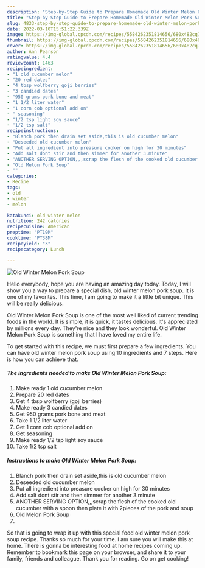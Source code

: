 ```yaml
---
description: "Step-by-Step Guide to Prepare Homemade Old Winter Melon Pork Soup"
title: "Step-by-Step Guide to Prepare Homemade Old Winter Melon Pork Soup"
slug: 4833-step-by-step-guide-to-prepare-homemade-old-winter-melon-pork-soup
date: 2022-03-10T15:51:22.339Z
image: https://img-global.cpcdn.com/recipes/5584262351814656/680x482cq70/old-winter-melon-pork-soup-recipe-main-photo.jpg
thumbnail: https://img-global.cpcdn.com/recipes/5584262351814656/680x482cq70/old-winter-melon-pork-soup-recipe-main-photo.jpg
cover: https://img-global.cpcdn.com/recipes/5584262351814656/680x482cq70/old-winter-melon-pork-soup-recipe-main-photo.jpg
author: Ann Pearson
ratingvalue: 4.4
reviewcount: 1463
recipeingredient:
- "1 old cucumber melon"
- "20 red dates"
- "4 tbsp wolfberry goji berries"
- "3 candied dates"
- "950 grams pork bone and meat"
- "1 1/2 liter water"
- "1 corn cob optional add on"
- " seasoning"
- "1/2 tsp light soy sauce"
- "1/2 tsp salt"
recipeinstructions:
- "Blanch pork then drain set aside,this is old cucumber melon"
- "Deseeded old cucumber melon"
- "Put all ingredient into preasure cooker on high for 30 minutes"
- "Add salt dont stir and then simmer for another 3.minute"
- "ANOTHER SERVING OPTION,,,scrap the flesh of the cooked old cucumber with a spoon then plate it with 2pieces of the pork and soup"
- "Old Melon Pork Soup"
- ""
categories:
- Recipe
tags:
- old
- winter
- melon

katakunci: old winter melon 
nutrition: 242 calories
recipecuisine: American
preptime: "PT19M"
cooktime: "PT38M"
recipeyield: "3"
recipecategory: Lunch

---
```



![Old Winter Melon Pork Soup](https://img-global.cpcdn.com/recipes/5584262351814656/680x482cq70/old-winter-melon-pork-soup-recipe-main-photo.jpg)

Hello everybody, hope you are having an amazing day today. Today, I will show you a way to prepare a special dish, old winter melon pork soup. It is one of my favorites. This time, I am going to make it a little bit unique. This will be really delicious.



Old Winter Melon Pork Soup is one of the most well liked of current trending foods in the world. It is simple, it is quick, it tastes delicious. It's appreciated by millions every day. They're nice and they look wonderful. Old Winter Melon Pork Soup is something that I have loved my entire life.


To get started with this recipe, we must first prepare a few ingredients. You can have old winter melon pork soup using 10 ingredients and 7 steps. Here is how you can achieve that.

<!--inarticleads1-->

##### The ingredients needed to make Old Winter Melon Pork Soup:

1. Make ready 1 old cucumber melon
1. Prepare 20 red dates
1. Get 4 tbsp wolfberry (goji berries)
1. Make ready 3 candied dates
1. Get 950 grams pork bone and meat
1. Take 1 1/2 liter water
1. Get 1 corn cob optional add on
1. Get  seasoning
1. Make ready 1/2 tsp light soy sauce
1. Take 1/2 tsp salt




<!--inarticleads2-->

##### Instructions to make Old Winter Melon Pork Soup:

1. Blanch pork then drain set aside,this is old cucumber melon
1. Deseeded old cucumber melon
1. Put all ingredient into preasure cooker on high for 30 minutes
1. Add salt dont stir and then simmer for another 3.minute
1. ANOTHER SERVING OPTION,,,scrap the flesh of the cooked old cucumber with a spoon then plate it with 2pieces of the pork and soup
1. Old Melon Pork Soup
1. 




So that is going to wrap it up with this special food old winter melon pork soup recipe. Thanks so much for your time. I am sure you will make this at home. There is gonna be interesting food at home recipes coming up. Remember to bookmark this page on your browser, and share it to your family, friends and colleague. Thank you for reading. Go on get cooking!

